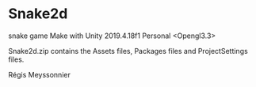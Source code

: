 # Snake2d
snake game 
Make with Unity 2019.4.18f1 Personal <Opengl3.3>

Snake2d.zip contains the Assets files, Packages files and ProjectSettings files.

Régis Meyssonnier

